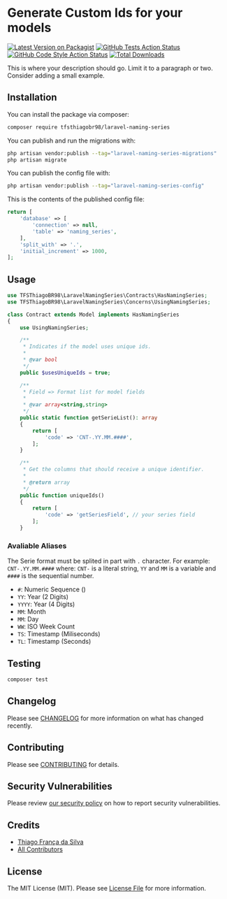 # Generate Custom Ids for your models

[![Latest Version on Packagist](https://img.shields.io/packagist/v/tfsthiagobr98/laravel-naming-series.svg?style=flat-square)](https://packagist.org/packages/tfsthiagobr98/laravel-naming-series)
[![GitHub Tests Action Status](https://img.shields.io/github/actions/workflow/status/tfsthiagobr98/laravel-naming-series/run-tests.yml?branch=main&label=tests&style=flat-square)](https://github.com/tfsthiagobr98/laravel-naming-series/actions?query=workflow%3Arun-tests+branch%3Amain)
[![GitHub Code Style Action Status](https://img.shields.io/github/actions/workflow/status/tfsthiagobr98/laravel-naming-series/fix-php-code-style-issues.yml?branch=main&label=code%20style&style=flat-square)](https://github.com/tfsthiagobr98/laravel-naming-series/actions?query=workflow%3A"Fix+PHP+code+style+issues"+branch%3Amain)
[![Total Downloads](https://img.shields.io/packagist/dt/tfsthiagobr98/laravel-naming-series.svg?style=flat-square)](https://packagist.org/packages/tfsthiagobr98/laravel-naming-series)

This is where your description should go. Limit it to a paragraph or two. Consider adding a small example.

## Installation

You can install the package via composer:

```bash
composer require tfsthiagobr98/laravel-naming-series
```

You can publish and run the migrations with:

```bash
php artisan vendor:publish --tag="laravel-naming-series-migrations"
php artisan migrate
```

You can publish the config file with:

```bash
php artisan vendor:publish --tag="laravel-naming-series-config"
```

This is the contents of the published config file:

```php
return [
    'database' => [
        'connection' => null,
        'table' => 'naming_series',
    ],
    'split_with' => '.',
    'initial_increment' => 1000,
];
```

## Usage

```php
use TFSThiagoBR98\LaravelNamingSeries\Contracts\HasNamingSeries;
use TFSThiagoBR98\LaravelNamingSeries\Concerns\UsingNamingSeries;

class Contract extends Model implements HasNamingSeries
{
    use UsingNamingSeries;

    /**
     * Indicates if the model uses unique ids.
     *
     * @var bool
     */
    public $usesUniqueIds = true;

    /**
     * Field => Format list for model fields
     *
     * @var array<string,string>
     */
    public static function getSerieList(): array
    {
        return [
            'code' => 'CNT-.YY.MM.####',
        ];
    }

    /**
     * Get the columns that should receive a unique identifier.
     *
     * @return array
     */
    public function uniqueIds()
    {
        return [
            'code' => 'getSeriesField', // your series field
        ];
    }
```

### Avaliable Aliases
The Serie format must be splited in part with `.` character. For example:
`CNT-.YY.MM.####` where: `CNT-` is a literal string, `YY` and `MM` is a variable and `####` is the sequential number.

 - `#`: Numeric Sequence ()
 - `YY`: Year (2 Digits)
 - `YYYY`: Year (4 Digits)
 - `MM`: Month
 - `MM`: Day
 - `WW`: ISO Week Count
 - `TS`: Timestamp (Miliseconds)
 - `TL`: Timestamp (Seconds)

## Testing

```bash
composer test
```

## Changelog

Please see [CHANGELOG](CHANGELOG.md) for more information on what has changed recently.

## Contributing

Please see [CONTRIBUTING](CONTRIBUTING.md) for details.

## Security Vulnerabilities

Please review [our security policy](../../security/policy) on how to report security vulnerabilities.

## Credits

- [Thiago França da Silva](https://github.com/TFSThiagoBR98)
- [All Contributors](../../contributors)

## License

The MIT License (MIT). Please see [License File](LICENSE.md) for more information.
